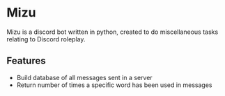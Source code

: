# Mizu

Mizu is a discord bot written in python, created to do miscellaneous tasks relating to Discord roleplay.

## Features

* Build database of all messages sent in a server
* Return number of times a specific word has been used in messages
